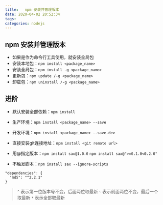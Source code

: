 ```yaml
---
title:   npm 安装并管理版本
date: 2020-04-02 20:52:34
tags:
categories: nodejs
---
```


## npm 安装并管理版本

- 如果是作为命令行工具使用，就安装全局包
- 安装本地包：`npm install <package_name>`
- 安装全局包：`npm install -g <package_name>`
- 更新包：`npm update /-g <package_name>`
- 卸载包：`npm uninstall /-g <package_name>`

## 进阶

- 默认安装全部依赖：`npm install` 
- 生产环境：`npm install <package_name> --save`
- 开发环境：`npm install <package_name> --save-dev`

- 直接安装git连接地址：`npm install <git remote url>`

- 用@指定版本：`npm install sax@1.0.0` `npm install sax@">=0.1.0<0.2.0"`

- 不触发脚本：`npm install sax --ignore-scripts`



```
"dependencies": {
  "md5": "^2.2.1" 
}

```
> `^` 表示第一位版本号不变，后面两位取最新
> `~` 表示前面两位不变，最后一个取最新
> `*` 表示全部取最新
